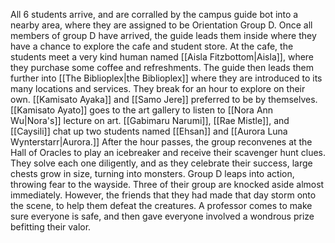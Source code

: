 All 6 students arrive, and are corralled by the campus guide bot into a nearby area, where they are assigned to be Orientation Group D. Once all members of group D have arrived, the guide leads them inside where they have a chance to explore the cafe and student store. At the cafe, the students meet a very kind human named [[Aisla Fitzbottom|Aisla]], where they purchase some coffee and refreshments. The guide then leads them further into [[The Biblioplex|the Biblioplex]] where they are introduced to its many locations and services. They break for an hour to explore on their own. [[Kamisato Ayaka]] and [[Samo Jere]] preferred to be by themselves. [[Kamisato Ayato]] goes to the art gallery to listen to [[Nora Ann Wu|Nora's]] lecture on art. [[Gabimaru Narumi]], [[Rae Mistle]], and [[Caysili]] chat up two students named [[Ehsan]] and [[Aurora Luna Wynterstarr|Aurora.]]
After the hour passes, the group reconvenes at the Hall of Oracles to play an icebreaker and receive their scavenger hunt clues. They solve each one diligently, and as they celebrate their success, large chests grow in size, turning into monsters. Group D leaps into action, throwing fear to the wayside.
Three of their group are knocked aside almost immediately. However, the friends that they had made that day storm onto the scene, to help them defeat the creatures. A professor comes to make sure everyone is safe, and then gave everyone involved a wondrous prize befitting their valor.
